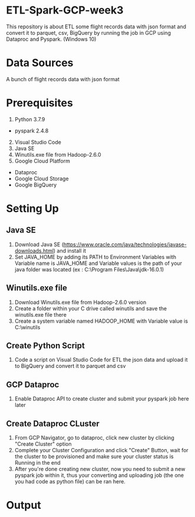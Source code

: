 # ETL-Spark-GCP-week3
This repository is about ETL some flight records data with json format and convert it to parquet, csv, BigQuery by running the job in GCP using Dataproc and Pyspark. (Windows 10)

# Data Sources
A bunch of flight records data with json format

# Prerequisites
1. Python 3.7.9
  - pyspark 2.4.8
2. Visual Studio Code
3. Java SE
4. Winutils.exe file from Hadoop-2.6.0
5. Google Cloud Platform
  - Dataproc
  - Google Cloud Storage
  - Google BigQuery

# Setting Up

## Java SE
1. Download Java SE (https://www.oracle.com/java/technologies/javase-downloads.html) and install it
2. Set JAVA_HOME by adding its PATH to Environment Variables with Variable name is JAVA_HOME and Variable values is the path of your java folder was located (ex : C:\Program Files\Java\jdk-16.0.1)

## Winutils.exe file
1. Download Winutils.exe file from Hadoop-2.6.0 version
2. Create a folder within your C drive called winutils and save the winutils.exe file there
3. Create a system variable named HADOOP_HOME with Variable value is C:\winutils

## Create Python Script
1. Code a script on Visual Studio Code for ETL the json data and upload it to BigQuery and convert it to parquet and csv

## GCP Dataproc 
1. Enable Dataproc API to create cluster and submit your pyspark job here later

## Create Dataproc CLuster
1. From GCP Navigator, go to dataproc, click new cluster by clicking "Create Cluster" option
2. Complete your Cluster Configuration and click "Create" Button, wait for the cluster to be provisioned and make sure your cluster status is Running in the end
3. After you're done creating new cluster, now you need to submit a new pyspark job within it, thus your converting and uploading job (the one you had code as python file) can be ran here.


# Output

